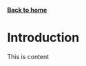 [__Back to home__](../index.md)


# Introduction

This is content 
<!-- ![image](https://raw.githubusercontent.com/r15hil/old-site/main/img/IMG_6597.jpg) -->
